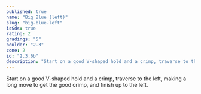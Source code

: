 ```yaml
---
published: true
name: "Big Blue (left)"
slug: "big-blue-left"
isSds: true
rating: 2
gradings: "5"
boulder: "2.3"
zone: 2
id: "2.3.6b"
description: "Start on a good V-shaped hold and a crimp, traverse to the left, making a long move to get the good crimp, and finish up to the left."
---
```


Start on a good V-shaped hold and a crimp, traverse to the left, making a long move to get the good crimp, and finish up to the left.
